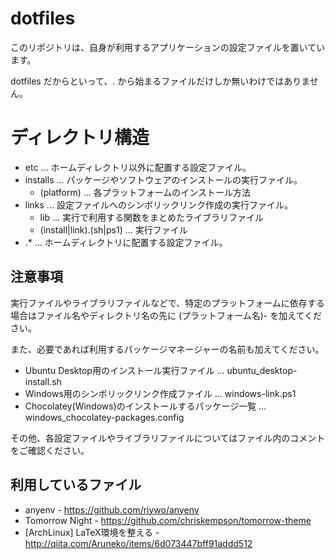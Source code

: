 # dotfiles
このリポジトリは、自身が利用するアプリケーションの設定ファイルを置いています。

dotfiles だからといって、. から始まるファイルだけしか無いわけではありません。

# ディレクトリ構造
- etc ... ホームディレクトリ以外に配置する設定ファイル。
- installs ... パッケージやソフトウェアのインストールの実行ファイル。
    - (platform) ... 各プラットフォームのインストール方法
- links ... 設定ファイルへのシンボリックリンク作成の実行ファイル。
    - lib ... 実行で利用する関数をまとめたライブラリファイル
    - (install|link).(sh|ps1) ... 実行ファイル
- .* ... ホームディレクトリに配置する設定ファイル。

## 注意事項
実行ファイルやライブラリファイルなどで、特定のプラットフォームに依存する場合はファイル名やディレクトリ名の先に (プラットフォーム名)- を加えてください。

また、必要であれば利用するパッケージマネージャーの名前も加えてください。

- Ubuntu Desktop用のインストール実行ファイル ... ubuntu_desktop-install.sh
- Windows用のシンボリックリンク作成ファイル ... windows-link.ps1
- Chocolatey(Windows)のインストールするパッケージ一覧 ... windows_chocolatey-packages.config

その他、各設定ファイルやライブラリファイルについてはファイル内のコメントをご確認ください。

## 利用しているファイル
- anyenv - https://github.com/riywo/anyenv
- Tomorrow Night - https://github.com/chriskempson/tomorrow-theme
- [ArchLinux] LaTeX環境を整える - http://qiita.com/Aruneko/items/6d073447bff91addd512
